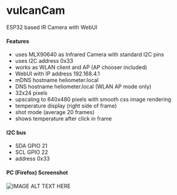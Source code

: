 # vulcanCam
ESP32 based IR Camera with WebUI
#### Features
* uses MLX90640 as Infrared Camera with standard I2C pins
* uses I2C address 0x33
* works as WLAN client and AP (AP chooser included)
* WebUI with IP address 192.168.4.1
* mDNS hostname heliometer.local
* DNS hostname heliometer.local (WLAN AP mode only)
* 32x24 pixels
* upscaling to 640x480 pixels with smooth css image rendering
* temperature display (right side of frame)
* shot mode (average 20 frames)
* shows temperature after click in frame
#### I2C bus
* SDA GPIO 21
* SCL GPIO 22
* address 0x33
#### PC (Firefox) Screenshot
![IMAGE ALT TEXT HERE](https://www.dorstel.de/github/vulcanCam_v1.2.png)

